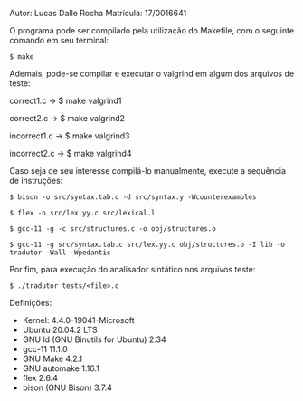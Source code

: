 Autor: Lucas Dalle Rocha
Matrícula: 17/0016641

O programa pode ser compilado pela utilização do Makefile, 
com o seguinte comando em seu terminal: 

	$ make

Ademais, pode-se compilar e executar o valgrind em algum dos arquivos de
teste:

correct1.c -> $ make valgrind1

correct2.c -> $ make valgrind2

incorrect1.c -> $ make valgrind3

incorrect2.c -> $ make valgrind4

Caso seja de seu interesse compilá-lo manualmente, execute a sequência de instruções:

	$ bison -o src/syntax.tab.c -d src/syntax.y -Wcounterexamples
	
	$ flex -o src/lex.yy.c src/lexical.l
	
	$ gcc-11 -g -c src/structures.c -o obj/structures.o
	
	$ gcc-11 -g src/syntax.tab.c src/lex.yy.c obj/structures.o -I lib -o tradutor -Wall -Wpedantic

Por fim, para execução do analisador sintático nos arquivos teste:

	$ ./tradutor tests/<file>.c

Definições:

* Kernel: 4.4.0-19041-Microsoft <WSL Terminal>
* Ubuntu 20.04.2 LTS
* GNU ld (GNU Binutils for Ubuntu) 2.34
* gcc-11 11.1.0
* GNU Make 4.2.1
* GNU automake 1.16.1
* flex 2.6.4
* bison (GNU Bison) 3.7.4

